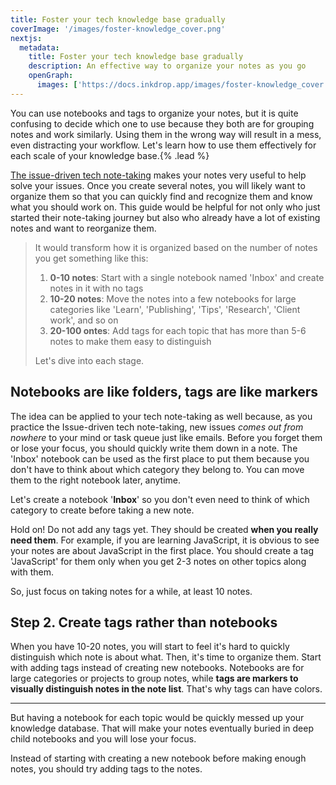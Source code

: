```yaml
---
title: Foster your tech knowledge base gradually
coverImage: '/images/foster-knowledge_cover.png'
nextjs:
  metadata:
    title: Foster your tech knowledge base gradually
    description: An effective way to organize your notes as you go
    openGraph:
      images: ['https://docs.inkdrop.app/images/foster-knowledge_cover.png']
---
```


You can use notebooks and tags to organize your notes, but it is quite confusing to decide which one to use because they both are for grouping notes and work similarly.
Using them in the wrong way will result in a mess, even distracting your workflow.
Let's learn how to use them effectively for each scale of your knowledge base.{% .lead %}

[The issue-driven tech note-taking](/start-guide/issue-driven-note-taking) makes your notes very useful to help solve your issues.
Once you create several notes, you will likely want to organize them so that you can quickly find and recognize them and know what you should work on.
This guide would be helpful for not only who just started their note-taking journey but also who already have a lot of existing notes and want to reorganize them.

> It would transform how it is organized based on the number of notes you get something like this:
>
> 1. **0-10 notes**: Start with a single notebook named 'Inbox' and create notes in it with no tags
> 2. **10-20 notes**: Move the notes into a few notebooks for large categories like 'Learn', 'Publishing', 'Tips', 'Research', 'Client work', and so on
> 3. **20-100 ontes**: Add tags for each topic that has more than 5-6 notes to make them easy to distinguish
>
> Let's dive into each stage.

## Notebooks are like folders, tags are like markers

The idea can be applied to your tech note-taking as well because, as you practice the Issue-driven tech note-taking, new issues _comes out from nowhere_ to your mind or task queue just like emails.
Before you forget them or lose your focus, you should quickly write them down in a note.
The 'Inbox' notebook can be used as the first place to put them because you don't have to think about which category they belong to.
You can move them to the right notebook later, anytime.

Let's create a notebook '**Inbox**' so you don't even need to think of which category to create before taking a new note.

Hold on! Do not add any tags yet.
They should be created **when you really need them**.
For example, if you are learning JavaScript, it is obvious to see your notes are about JavaScript in the first place.
You should create a tag 'JavaScript' for them only when you get 2-3 notes on other topics along with them.

So, just focus on taking notes for a while, at least 10 notes.

## Step 2. Create tags rather than notebooks

When you have 10-20 notes, you will start to feel it's hard to quickly distinguish which note is about what. Then, it's time to organize them.
Start with adding tags instead of creating new notebooks.
Notebooks are for large categories or projects to group notes, while **tags are markers to visually distinguish notes in the note list**.
That's why tags can have colors.

---

But having a notebook for each topic would be quickly messed up your knowledge database. That will make your notes eventually buried in deep child notebooks and you will lose your focus.

Instead of starting with creating a new notebook before making enough notes, you should try adding tags to the notes.
